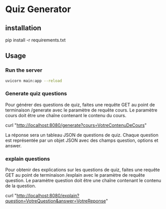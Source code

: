 # Quiz Generator

## installation

pip install -r requirements.txt

## Usage

### Run the server

```bash
uvicorn main:app --reload
```

### Generate quiz questions

Pour générer des questions de quiz, faites une requête GET au point de terminaison /generate avec le paramètre de requête cours. Le paramètre cours doit être une chaîne contenant le contenu du cours.

curl "<http://localhost:8080/generate?cours=VotreContenuDeCours>"

La réponse sera un tableau JSON de questions de quiz. Chaque question est représentée par un objet JSON avec des champs question, options et answer.

### explain questions

Pour obtenir des explications sur les questions de quiz, faites une requête GET au point de terminaison /explain avec le paramètre de requête question. Le paramètre question doit être une chaîne contenant le contenu de la question.

curl "<http://localhost:8080/explain?question=VotreQuestion&answer=VotreReponse>"
